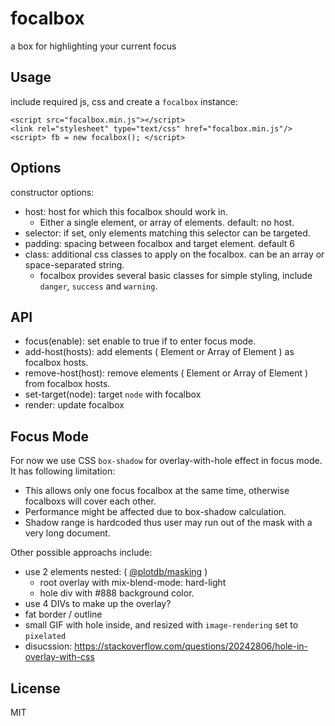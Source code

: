 # focalbox

a box for highlighting your current focus


## Usage

include required js, css and create a `focalbox` instance:

    <script src="focalbox.min.js"></script>
    <link rel="stylesheet" type="text/css" href="focalbox.min.js"/>
    <script> fb = new focalbox(); </script>

## Options

constructor options:

 - host: host for which this focalbox should work in.
   - Either a single element, or array of elements. default: no host.
 - selector: if set, only elements matching this selector can be targeted.
 - padding: spacing between focalbox and target element. default 6
 - class: additional css classes to apply on the focalbox. can be an array or space-separated string.
   - focalbox provides several basic classes for simple styling, include `danger`, `success` and `warning`.


## API

 - focus(enable): set enable to true if to enter focus mode.
 - add-host(hosts): add elements ( Element or Array of Element ) as focalbox hosts.
 - remove-host(host): remove elements ( Element or Array of Element ) from focalbox hosts.
 - set-target(node): target `node` with focalbox
 - render: update focalbox


## Focus Mode

For now we use CSS `box-shadow` for overlay-with-hole effect in focus mode. It has following limitation:
 - This allows only one focus focalbox at the same time, otherwise focalboxs will cover each other.
 - Performance might be affected due to box-shadow calculation.
 - Shadow range is hardcoded thus user may run out of the mask with a very long document.

Other possible approachs include:
 - use 2 elements nested: ( [@plotdb/masking](https://github.com/plotdb/masking) )
   - root overlay with mix-blend-mode: hard-light
   - hole div with #888 background color.
 - use 4 DIVs to make up the overlay?
 - fat border / outline
 - small GIF with hole inside, and resized with `image-rendering` set to `pixelated`
 - disucssion: https://stackoverflow.com/questions/20242806/hole-in-overlay-with-css


## License

MIT
